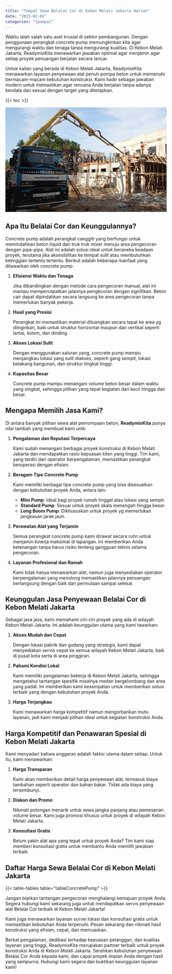 ```yaml
---
title: "Tempat Sewa Belalai Cor di Kebon Melati Jakarta Harian"
date: "2023-02-02"
categories: "[pompa]"
---
```


Waktu ialah salah satu aset krusial di sektor pembangunan. Dengan penggunaan perangkat concrete pump memungkinkan kita agar mengurangi waktu dan tenaga tanpa mengurangi kualitas. Di Kebon Melati Jakarta, ReadymixKita menawarkan jawaban optimal agar menjamin agar setiap proyek penuangan berjalan secara lancar.

Untuk kalian yang berada di Kebon Melati Jakarta, ReadymixKita menawarkan layanan penyewaan alat penuh pompa beton untuk memenuhi bermacam-macam kebutuhan konstruksi. Kami hadir sebagai jawaban modern untuk memastikan agar rencana Anda berjalan tanpa adanya kendala dan sesuai dengan target yang ditetapkan.

{{< toc >}}

![Tempat Sewa Belalai Cor di Kebon Melati Jakarta Harian](/images/pompa/sewa-pompa-26.jpg)

## Apa Itu Belalai Cor dan Keunggulannya?

Concrete pump adalah perangkat canggih yang berfungsi untuk memindahkan beton liquid dari truk truk mixer menuju area pengecoran dengan pipa-pipa. Alat ini adalah solusi ideal untuk beraneka keadaan proyek, terutama jika aksesibilitas ke tempat sulit atau membutuhkan ketinggian tertentu tertentu. Berikut adalah beberapa manfaat yang ditawarkan oleh concrete pump:

1. **Efisiensi Waktu dan Tenaga**

   Jika dibandingkan dengan metode cara pengecoran manual, alat ini mampu mempercepatkan jalannya pengecoran dengan signifikan. Beton cair dapat dipindahkan secara langsung ke area pengecoran tanpa memerlukan banyak pekerja.

2. **Hasil yang Presisi**

   Perangkat ini memastikan material dituangkan secara tepat ke area yg diinginkan, baik untuk struktur horizontal maupun dan vertikal seperti lantai, kolom, dan dinding.

3. **Akses Lokasi Sulit**

   Dengan menggunakan saluran yang, concrete pump mampu menjangkau lokasi yang sulit diakses, seperti gang sempit, lokasi belakang bangunan, dan struktur tingkat tinggi.

4. **Kapasitas Besar**

   Concrete pump mampu menangani volume beton besar dalam waktu yang singkat, sehingga pilihan yang tepat kegiatan dari kecil hingga dan besar.

## Mengapa Memilih Jasa Kami?

Di antara banyak pilihan sewa alat pemompaan beton, **ReadymixKita** punya nilai tambah yang membuat kami unik:

1. **Pengalaman dan Reputasi Terpercaya**

   Kami sudah menangani berbagai proyek konstruksi di Kebon Melati Jakarta dan mendapatkan rasio kepuasan klien yang tinggi. Tim kami, yang terdiri dari operator berpengalaman, memastikan perangkat beroperasi dengan efisien.

2. **Beragam Tipe Concrete Pump**

   Kami memiliki berbagai tipe concrete pump yang bisa disesuaikan dengan kebutuhan proyek Anda, antara lain:
   - **Mini Pump**: Ideal bagi proyek rumah tinggal atau lokasi yang sempit.
   - **Standard Pump**: Sesuai untuk proyek skala menengah hingga besar.
   - **Long Boom Pump**: Dikhususkan untuk proyek yg memerlukan jangkauan jarak jauh.

3. **Perawatan Alat yang Terjamin**

   Semua perangkat concrete pump kami dirawat secara rutin untuk menjamin kinerja maksimal di lapangan. Ini memberikan Anda ketenangan tanpa harus risiko tentang gangguan teknis selama pengecoran.

4. **Layanan Profesional dan Ramah**

   Kami tidak hanya menawarkan alat, namun juga menyediakan operator berpengalaman yang menolong memastikan jalannya penuangan berlangsung dengan baik dari permulaan sampai selesai.

## Keunggulan Jasa Penyewaan Belalai Cor di Kebon Melati Jakarta

Sebagai jasa jasa, kami memahami ciri-ciri proyek yang ada di wilayah Kebon Melati Jakarta. Ini adalah keunggulan utama yang kami tawarkan:

1. **Akses Mudah dan Cepat**

   Dengan lokasi pabrik dan gudang yang strategis, kami dapat menyediakan servis cepat ke semua wilayah Kebon Melati Jakarta, baik di pusat kota serta di area pinggiran.

2. **Pahami Kondisi Lokal**

   Kami memiliki pengalaman bekerja di Kebon Melati Jakarta, sehingga mengetahui tantangan spesifik misalnya medan bergelombang dan area yang padat. Ini memberikan kami kesempatan untuk memberikan solusi terbaik yang dengan kebutuhan proyek Anda.

3. **Harga Terjangkau**

   Kami menawarkan harga kompetitif namun mengorbankan mutu layanan, jadi kami menjadi pilihan ideal untuk kegiatan konstruksi Anda.

## Harga Kompetitif dan Penawaran Spesial di Kebon Melati Jakarta

Kami menyadari bahwa anggaran adalah faktor utama dalam setiap. Untuk itu, kami menawarkan:

1. **Harga Transparan**

   Kami akan memberikan detail harga penyewaan alat, termasuk biaya tambahan seperti operator dan bahan bakar. Tidak ada biaya yang tersembunyi.

2. **Diskon dan Promo**

   Nikmati potongan menarik untuk sewa jangka panjang atau pemesanan volume besar. Kami juga promosi khusus untuk proyek di wilayah Kebon Melati Jakarta.

3. **Konsultasi Gratis**

   Belum yakin alat apa yang tepat untuk proyek Anda? Tim kami siap memberi konsultasi gratis untuk membantu Anda memilih jawaban terbaik.

## Daftar Harga Sewa Belalai Cor di Kebon Melati Jakarta

{{< table-tables table="tableConcretePump" >}}

Jangan biarkan tantangan pengecoran menghalangi kemajuan proyek Anda. Segera hubungi kami sekarang juga untuk mendapatkan servis penyewaan alat Belalai Cor terbaik di Kebon Melati Jakarta!

Kami juga menawarkan layanan survei lokasi dan konsultasi gratis untuk memastikan kebutuhan Anda terpenuhi. Pesan sekarang dan nikmati hasil konstruksi yang efisien, cepat, dan memuaskan.

Berkat pengalaman, dedikasi terhadap kepuasan pelanggan, dan kualitas layanan yang tinggi, ReadymixKita merupakan partner terbaik untuk proyek konstruksi Anda di Kebon Melati Jakarta. Serahkan kebutuhan penyewaan Belalai Cor Anda kepada kami, dan capai proyek impian Anda dengan hasil yang sempurna. Hubungi kami segera dan buktikan keunggulan layanan kami!
